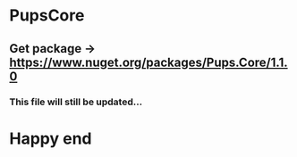 # PupsCore

## Get package -> https://www.nuget.org/packages/Pups.Core/1.1.0

### This file will still be updated...

# Happy end
